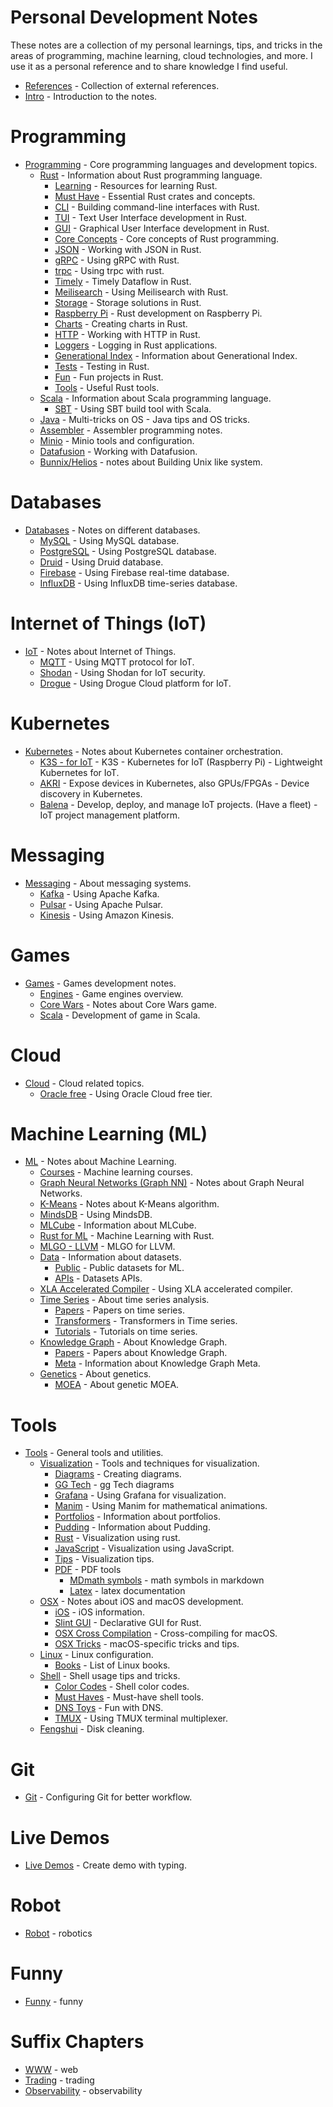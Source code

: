 # Personal Development Notes

These notes are a collection of my personal learnings, tips, and tricks in the areas of programming, machine learning, cloud technologies, and more. I use it as a personal reference and to share knowledge I find useful.

- [References](references.md) - Collection of external references.
- [Intro](intro.md) - Introduction to the notes.

# Programming

- [Programming](programming/programming.md) - Core programming languages and development topics.
    - [Rust](programming/rust/rust.md) - Information about Rust programming language.
        - [Learning](programming/rust/learning.md) - Resources for learning Rust.
        - [Must Have](programming/rust/_must_have.md) - Essential Rust crates and concepts.
        - [CLI](programming/rust/cli.md) - Building command-line interfaces with Rust.
        - [TUI](programming/rust/tui.md) - Text User Interface development in Rust.
        - [GUI](programming/rust/gui.md) - Graphical User Interface development in Rust.
        - [Core Concepts](programming/rust/core.md) - Core concepts of Rust programming.
        - [JSON](programming/rust/json.md) - Working with JSON in Rust.
        - [gRPC](programming/rust/gRPC.md) - Using gRPC with Rust.
        - [trpc](programming/rust/trpc.md) - Using trpc with rust.
        - [Timely](programming/rust/timely.md) - Timely Dataflow in Rust.
        - [Meilisearch](programming/rust/meilisearch.md) - Using Meilisearch with Rust.
        - [Storage](programming/rust/storage.md) - Storage solutions in Rust.
        - [Raspberry Pi](programming/rust/raspberry_pi.md) - Rust development on Raspberry Pi.
        - [Charts](programming/rust/charts.md) - Creating charts in Rust.
        - [HTTP](programming/rust/http.md) - Working with HTTP in Rust.
        - [Loggers](programming/rust/loggers.md) - Logging in Rust applications.
        - [Generational Index](programming/rust/generational_index.md) - Information about Generational Index.
        - [Tests](programming/rust/tests.md) - Testing in Rust.
        - [Fun](programming/rust/fun.md) - Fun projects in Rust.
        - [Tools](programming/rust/tools.md) - Useful Rust tools.
    - [Scala](programming/scala/scala.md) - Information about Scala programming language.
        - [SBT](programming/scala/sbt.md) - Using SBT build tool with Scala.
    - [Java](programming/java/java.md) - Multi-tricks on OS - Java tips and OS tricks.
    - [Assembler](programming/assembly.md) - Assembler programming notes.
    - [Minio](programming/minio.md) - Minio tools and configuration.
    - [Datafusion](programming/datafusion/datafusion.md) - Working with Datafusion.
    - [Bunnix/Helios](programming/building_unix_system.md) - notes about Building Unix like system.

# Databases

- [Databases](db/db.md) - Notes on different databases.
    - [MySQL](db/mysql.md) - Using MySQL database.
    - [PostgreSQL](db/postgresql.md) - Using PostgreSQL database.
    - [Druid](db/druid.md) - Using Druid database.
    - [Firebase](db/firebase.md) - Using Firebase real-time database.
    - [InfluxDB](db/influxdb.md) - Using InfluxDB time-series database.

# Internet of Things (IoT)

- [IoT](iot/iot.md) - Notes about Internet of Things.
    - [MQTT](iot/mqtt.md) - Using MQTT protocol for IoT.
    - [Shodan](iot/shodan.md) - Using Shodan for IoT security.
    - [Drogue](iot/drogue.md) - Using Drogue Cloud platform for IoT.

# Kubernetes

- [Kubernetes](kubernetes/kubernetes.md) - Notes about Kubernetes container orchestration.
    - [K3S - for IoT](kubernetes/k3s.md) - K3S - Kubernetes for IoT (Raspberry Pi) - Lightweight Kubernetes for IoT.
    - [AKRI](kubernetes/akri.md) - Expose devices in Kubernetes, also GPUs/FPGAs - Device discovery in Kubernetes.
    - [Balena](kubernetes/balena.md) - Develop, deploy, and manage IoT projects. (Have a fleet) - IoT project management platform.

# Messaging

- [Messaging](messagging/messagging.md) - About messaging systems.
    - [Kafka](messagging/kafka.md) - Using Apache Kafka.
    - [Pulsar](messagging/pulsar.md) - Using Apache Pulsar.
    - [Kinesis](messagging/kinesis.md) - Using Amazon Kinesis.

# Games

- [Games](games/games.md) -  Games development notes.
    - [Engines](games/engines.md) - Game engines overview.
    - [Core Wars](games/corewars.md) - Notes about Core Wars game.
    - [Scala](games/game_in_scala.md) - Development of game in Scala.

# Cloud

- [Cloud](cloud/cloud.md) - Cloud related topics.
    - [Oracle free](cloud/oracle_free_tier.md) - Using Oracle Cloud free tier.

# Machine Learning (ML)

- [ML](ml/ml.md) - Notes about Machine Learning.
    - [Courses](ml/courses.md) - Machine learning courses.
    - [Graph Neural Networks (Graph NN)](ml/graphNN.md) - Notes about Graph Neural Networks.
    - [K-Means](ml/kmenas.md) - Notes about K-Means algorithm.
    - [MindsDB](ml/mindsdb.md) - Using MindsDB.
    - [MLCube](ml/mlcube.md) - Information about MLCube.
    - [Rust for ML](ml/rust.md) - Machine Learning with Rust.
    - [MLGO - LLVM](ml/mlgo_llvm.md) - MLGO for LLVM.
    - [Data](ml/data/data.md) - Information about datasets.
        - [Public](ml/data/public.md) - Public datasets for ML.
        - [APIs](ml/data/apis.md) - Datasets APIs.
    - [XLA Accelerated Compiler](ml/XLA_accelerated_compiler.md) - Using XLA accelerated compiler.
    - [Time Series](ml/time_series/time_series.md) - About time series analysis.
        - [Papers](ml/time_series/papers.md) - Papers on time series.
        - [Transformers](ml/time_series/time_serie_transformer.md) - Transformers in Time series.
        - [Tutorials](ml/time_series/tutorials.md) - Tutorials on time series.
    - [Knowledge Graph](knowledge_graph/knowledge_graph.md) - About Knowledge Graph.
        - [Papers](knowledge_graph/papers.md) - Papers about Knowledge Graph.
        - [Meta](knowledge_graph/meta.md) - Information about Knowledge Graph Meta.
    - [Genetics](genetics/genetics.md) - About genetics.
        - [MOEA](genetics/moea.md) -  About genetic MOEA.

# Tools

- [Tools](tools/tools.md) - General tools and utilities.
    - [Visualization](visualization/visualization.md) - Tools and techniques for visualization.
        - [Diagrams](visualization/diagrams.md) - Creating diagrams.
        - [GG Tech](visualization/ggtech.md) - gg Tech diagrams
        - [Grafana](visualization/grafana.md) - Using Grafana for visualization.
        - [Manim](visualization/manim.md) - Using Manim for mathematical animations.
        - [Portfolios](visualization/portfolios.md) - Information about portfolios.
        - [Pudding](visualization/pudding.md) - Information about Pudding.
        - [Rust](visualization/rust.md) - Visualization using rust.
        - [JavaScript](visualization/javascript.md) - Visualization using JavaScript.
        - [Tips](visualization/tips.md) - Visualization tips.
        - [PDF](visualization/pdf/pdf.md) - PDF tools
            - [MDmath symbols](visualization/pdf/MDmath_symbols.md) - math symbols in markdown
            - [Latex](visualization/pdf/latex.md) - latex documentation
    - [OSX](tools/osx/osx.md) - Notes about iOS and macOS development.
        - [iOS](tools/osx/ios.md) - iOS information.
        - [Slint GUI](tools/osx/slint.md) - Declarative GUI for Rust.
        - [OSX Cross Compilation](tools/osx/osxcross.md) - Cross-compiling for macOS.
        - [OSX Tricks](tools/osx/osx_tricks.md) - macOS-specific tricks and tips.
    - [Linux](tools/linux/linux.md) - Linux configuration.
        - [Books](tools/linux/books.md) - List of Linux books.
    - [Shell](tools/shell/tools.md) - Shell usage tips and tricks.
        - [Color Codes](tools/shell/color_codes.md) - Shell color codes.
        - [Must Haves](tools/shell/must_have.md) - Must-have shell tools.
        - [DNS Toys](tools/shell/dns_toys.md) - Fun with DNS.
        - [TMUX](tools/shell/tmux.md) - Using TMUX terminal multiplexer.
    - [Fengshui](tools/fengshui.md) - Disk cleaning.

# Git

- [Git](git/git.md) - Configuring Git for better workflow.

# Live Demos

- [Live Demos](live_demos/demo.md) - Create demo with typing.

# Robot

- [Robot](robot/robot.md) - robotics

# Funny

- [Funny](funny/funny.md) - funny

# Suffix Chapters
- [WWW](www/www.md) - web
- [Trading](trading/trading.md) - trading
- [Observability](observability/observability.md) - observability